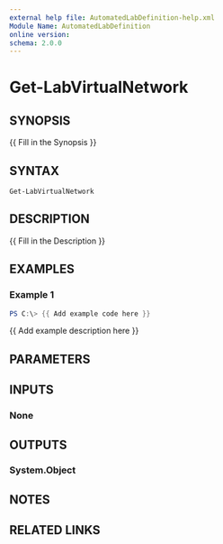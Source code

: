 ```yaml
---
external help file: AutomatedLabDefinition-help.xml
Module Name: AutomatedLabDefinition
online version:
schema: 2.0.0
---
```


# Get-LabVirtualNetwork

## SYNOPSIS
{{ Fill in the Synopsis }}

## SYNTAX

```
Get-LabVirtualNetwork
```

## DESCRIPTION
{{ Fill in the Description }}

## EXAMPLES

### Example 1
```powershell
PS C:\> {{ Add example code here }}
```

{{ Add example description here }}

## PARAMETERS

## INPUTS

### None

## OUTPUTS

### System.Object
## NOTES

## RELATED LINKS
